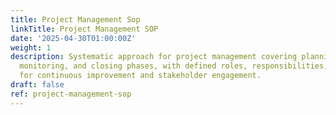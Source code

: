 ```yaml
---
title: Project Management Sop
linkTitle: Project Management SOP
date: '2025-04-30T01:00:00Z'
weight: 1
description: Systematic approach for project management covering planning, execution,
  monitoring, and closing phases, with defined roles, responsibilities, and tools
  for continuous improvement and stakeholder engagement.
draft: false
ref: project-management-sop
---
```


